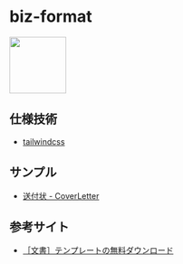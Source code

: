 # biz-format
<img src="https://www.pakutaso.com/shared/img/thumb/TKL0614_25_TP_V.jpg" width="100px">

## 仕様技術
* [tailwindcss](https://tailwindcss-ja.entap.app/)

## サンプル
* [送付状 - CoverLetter](https://cti1650.github.io/biz-format/CoverLetter.html)

## 参考サイト
* [［文書］テンプレートの無料ダウンロード](https://template.k-solution.info/2018/03/02082209.html)  
